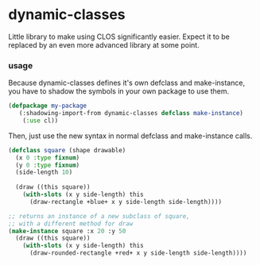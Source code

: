# dynamic-classes
Little library to make using CLOS significantly easier.
Expect it to be replaced by an even more advanced library at some point.

### usage

Because dynamic-classes defines it's own defclass and make-instance, you have to shadow the symbols in your own package to use them.

```cl
(defpackage my-package
   (:shadowing-import-from dynamic-classes defclass make-instance)
	(:use cl))
```

Then, just use the new syntax in normal defclass and make-instance calls.

```cl
(defclass square (shape drawable)
  (x 0 :type fixnum)
  (y 0 :type fixnum)
  (side-length 10)
   
  (draw ((this square))
    (with-slots (x y side-length) this
      (draw-rectangle +blue+ x y side-length side-length))))

;; returns an instance of a new subclass of square,
;; with a different method for draw
(make-instance square :x 20 :y 50
  (draw ((this square))
    (with-slots (x y side-length) this
      (draw-rounded-rectangle +red+ x y side-length side-length))))
```